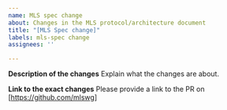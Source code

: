 ```yaml
---
name: MLS spec change
about: Changes in the MLS protocol/architecture document
title: "[MLS Spec change]"
labels: mls-spec change
assignees: ''

---
```


**Description of the changes**
Explain what the changes are about.

**Link to the exact changes**
Please provide a link to the PR on [https://github.com/mlswg]
